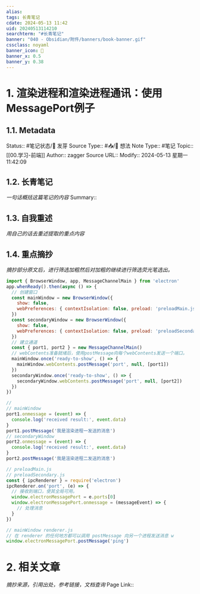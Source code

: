 ```yaml
---
alias:
tags: 长青笔记
cdate: 2024-05-13 11:42
uid: 20240513114210
searchterm: "#长青笔记"
banner: "040 - Obsidian/附件/banners/book-banner.gif"
cssclass: noyaml
banner_icon: 💌
banner_x: 0.5
banner_y: 0.38
---
```


# 1. 渲染进程和渲染进程通讯：使用 MessagePort例子

## 1.1. Metadata

Status:: #笔记状态/🌱 发芽
Source Type:: #📥/💭 想法 
Note Type:: #笔记
Topic:: [[00.学习-前端]]
Author:: zagger
Source URL::
Modify:: 2024-05-13 星期一 11:42:09

## 1.2. 长青笔记

_一句话概括这篇笔记的内容_
Summary::

## 1.3. 自我重述

_用自己的话去重述提取的重点内容_

## 1.4. 重点摘抄

_摘抄部分原文后，进行筛选加粗然后对加粗的继续进行筛选荧光笔选出。_
```js
import { BrowserWindow, app, MessageChannelMain } from 'electron'
app.whenReady().then(async () => {
  // 创建窗口
  const mainWindow = new BrowserWindow({
    show: false,
    webPreferences: { contextIsolation: false, preload: 'preloadMain.js' }
  })
  const secondaryWindow = new BrowserWindow({
    show: false,
    webPreferences: { contextIsolation: false, preload: 'preloadSecondary.js' }
  })
  // 建立通道
  const { port1, port2 } = new MessageChannelMain()
  // webContents准备就绪后，使用postMessage向每个webContents发送一个端口。
  mainWindow.once('ready-to-show', () => {
    mainWindow.webContents.postMessage('port', null, [port1])
  })
  secondaryWindow.once('ready-to-show', () => {
    secondaryWindow.webContents.postMessage('port', null, [port2])
  })
})

//
// mainWindow
port1.onmessage = (event) => {
  console.log('received result:', event.data)
}
port1.postMessage('我是渲染进程一发送的消息')
// secondaryWindow
port2.onmessage = (event) => {
  console.log('received result:', event.data)
}
port2.postMessage('我是渲染进程二发送的消息')

// preloadMain.js
// preloadSecondary.js
const { ipcRenderer } = require('electron')
ipcRenderer.on('port', (e) => {
  // 接收到端口，使其全局可用。
  window.electronMessagePort = e.ports[0]
  window.electronMessagePort.onmessage = (messageEvent) => {
    // 处理消息
  }
})

// mainWindow renderer.js
// 在 renderer 的任何地方都可以调用 postMessage 向另一个进程发送消息 w
window.electronMessagePort.postMessage('ping')

```
# 2. 相关文章

_摘抄来源，引用出处，参考链接，文档查询_
Page Link::
